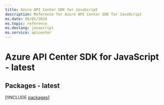 ```yaml
---
title: Azure API Center SDK for JavaScript
description: Reference for Azure API Center SDK for JavaScript
ms.date: 08/01/2024
ms.topic: reference
ms.devlang: javascript
ms.service: apicenter
---
```

# Azure API Center SDK for JavaScript - latest
## Packages - latest
[!INCLUDE [packages](api-center-index.md)]